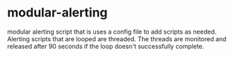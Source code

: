 # modular-alerting
modular alerting script that is uses a config file to add scripts as needed. Alerting scripts that are looped are threaded. The threads are monitored and released after 90 seconds if the loop doesn't successfully complete. 
